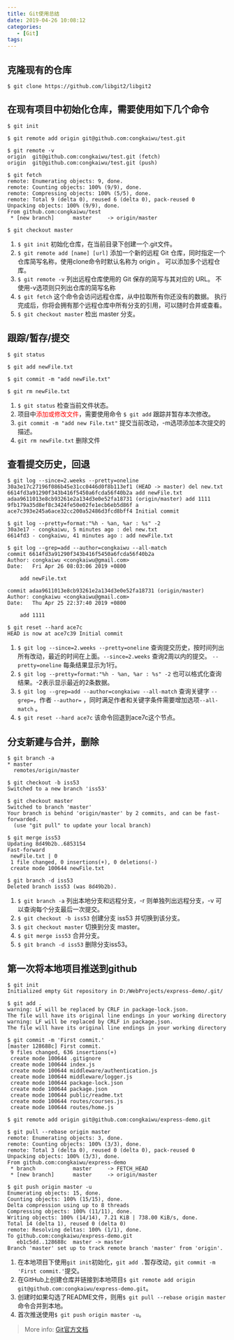 ```yaml
---
title: Git使用总结
date: 2019-04-26 10:08:12
categories: 
   - [Git]
tags:
---
```

## 克隆现有的仓库
```
$ git clone https://github.com/libgit2/libgit2
```

## 在现有项目中初始化仓库，需要使用如下几个命令
```
$ git init 

$ git remote add origin git@github.com:congkaiwu/test.git 

$ git remote -v 
origin  git@github.com:congkaiwu/test.git (fetch)
origin  git@github.com:congkaiwu/test.git (push)

$ git fetch
remote: Enumerating objects: 9, done.
remote: Counting objects: 100% (9/9), done.
remote: Compressing objects: 100% (5/5), done.
remote: Total 9 (delta 0), reused 6 (delta 0), pack-reused 0
Unpacking objects: 100% (9/9), done.
From github.com:congkaiwu/test
 * [new branch]      master     -> origin/master

$ git checkout master

```
   1. `$ git init` 初始化仓库，在当前目录下创建一个.git文件。
   2. `$ git remote add [name] [url]` 添加一个新的远程 Git 仓库，同时指定一个仓库简写名称，使用clone命令时默认名称为 origin 。 可以添加多个远程仓库。
   3. `$ git remote -v` 列出远程仓库使用的 Git 保存的简写与其对应的 URL。 不使用-v选项则只列出仓库的简写名称
   4. `$ git fetch` 这个命令会访问远程仓库，从中拉取所有你还没有的数据。 执行完成后，你将会拥有那个远程仓库中所有分支的引用，可以随时合并或查看。
   5. `$ git checkout master` 检出 master 分支。

## 跟踪/暂存/提交
```
$ git status

$ git add newFile.txt

$ git commit -m "add newFile.txt"

$ git rm newFile.txt

```
   1. `$ git status` 检查当前文件状态。
   2. 项目中<font color=red>添加或修改文件</font>，需要使用命令 `$ git add` 跟踪并暂存本次修改。
   3. `git commit -m "add new File.txt"` 提交当前改动，-m选项添加本次提交的描述。
   4. `git rm newFile.txt` 删除文件

## 查看提交历史，回退
```
$ git log --since=2.weeks --pretty=oneline
30a3e17c27196f086b45e31cc0446d0f8b113ef1 (HEAD -> master) del new.txt
6614fd3a91290f343b416f5450a6fcda56f40b2a add newFile.txt
adaa9611013e8cb93261e2a134d3e0e52fa18731 (origin/master) add 1111
9fb179a35d8ef8c3424fe50e02fe1ecb6eb5d86f a
ace7c393e245a6ace32cc200a52486d3fcd8bff4 Initial commit

$ git log --pretty=format:"%h - %an, %ar : %s" -2
30a3e17 - congkaiwu, 5 minutes ago : del new.txt
6614fd3 - congkaiwu, 41 minutes ago : add newFile.txt

$ git log --grep=add --author=congkaiwu --all-match
commit 6614fd3a91290f343b416f5450a6fcda56f40b2a
Author: congkaiwu <congkaiwu@gmail.com>
Date:   Fri Apr 26 08:03:06 2019 +0800

    add newFile.txt

commit adaa9611013e8cb93261e2a134d3e0e52fa18731 (origin/master)
Author: congkaiwu <congkaiwu@gmail.com>
Date:   Thu Apr 25 22:37:40 2019 +0800

    add 1111

$ git reset --hard ace7c
HEAD is now at ace7c39 Initial commit

```
   1. `$ git log --since=2.weeks --pretty=oneline` 查询提交历史，按时间列出所有改动，最近的时间在上面。`--since=2.weeks` 查询2周以内的提交。 `--pretty=oneline` 每条结果显示为1行。
   2. `$ git log --pretty=format:"%h - %an, %ar : %s" -2` 也可以格式化查询结果。-2表示显示最近的2条数据。
   3. `$ git log --grep=add --author=congkaiwu --all-match` 查询关键字 `--grep=`，作者 `--author=` ，同时满足作者和关键字条件需要增加选项`--all-match` 。
   4. `$ git reset --hard ace7c` 该命令回退到ace7c这个节点。

## 分支新建与合并，删除
```
$ git branch -a
* master
  remotes/origin/master

$ git checkout -b iss53
Switched to a new branch 'iss53'

$ git checkout master
Switched to branch 'master'
Your branch is behind 'origin/master' by 2 commits, and can be fast-forwarded.
  (use "git pull" to update your local branch)

$ git merge iss53
Updating 8d49b2b..6853154
Fast-forward
 newFile.txt | 0
 1 file changed, 0 insertions(+), 0 deletions(-)
 create mode 100644 newFile.txt

$ git branch -d iss53
Deleted branch iss53 (was 8d49b2b).

```
   1. `$ git branch -a` 列出本地分支和远程分支，-r 则单独列出远程分支，-v 可以查询每个分支最后一次提交。
   2. `$ git checkout -b iss53` 创建分支 iss53 并切换到该分支。
   3. `$ git checkout master` 切换到分支 master。
   4. `$ git merge iss53` 合并分支。
   5. `$ git branch -d iss53` 删除分支iss53。

## 第一次将本地项目推送到github
```
$ git init
Initialized empty Git repository in D:/WebProjects/express-demo/.git/

$ git add .
warning: LF will be replaced by CRLF in package-lock.json.
The file will have its original line endings in your working directory
warning: LF will be replaced by CRLF in package.json.
The file will have its original line endings in your working directory

$ git commit -m 'First commit.'
[master 128688c] First commit.
 9 files changed, 636 insertions(+)
 create mode 100644 .gitignore
 create mode 100644 index.js
 create mode 100644 middleware/authentication.js
 create mode 100644 middleware/logger.js
 create mode 100644 package-lock.json
 create mode 100644 package.json
 create mode 100644 public/readme.txt
 create mode 100644 routes/courses.js
 create mode 100644 routes/home.js

$ git remote add origin git@github.com:congkaiwu/express-demo.git

$ git pull --rebase origin master
remote: Enumerating objects: 3, done.
remote: Counting objects: 100% (3/3), done.
remote: Total 3 (delta 0), reused 0 (delta 0), pack-reused 0
Unpacking objects: 100% (3/3), done.
From github.com:congkaiwu/express-demo
 * branch            master     -> FETCH_HEAD
 * [new branch]      master     -> origin/master

$ git push origin master -u
Enumerating objects: 15, done.
Counting objects: 100% (15/15), done.
Delta compression using up to 8 threads
Compressing objects: 100% (11/11), done.
Writing objects: 100% (14/14), 7.21 KiB | 738.00 KiB/s, done.
Total 14 (delta 1), reused 0 (delta 0)
remote: Resolving deltas: 100% (1/1), done.
To github.com:congkaiwu/express-demo.git
   eb1c5dd..128688c  master -> master
Branch 'master' set up to track remote branch 'master' from 'origin'.

```
   1. 在本地项目下使用`git init`初始化，`git add .`暂存改动，`git commit -m 'First commit.'`提交。
   2. 在GitHub上创建仓库并链接到本地项目`$ git remote add origin git@github.com:congkaiwu/express-demo.git`。
   3. 创建时如果勾选了README文件，则用`$ git pull --rebase origin master`命令合并到本地。
   4. 首次推送使用`$ git push origin master -u`。


> More info: [Git官方文档](https://git-scm.com/book/en/v2)
